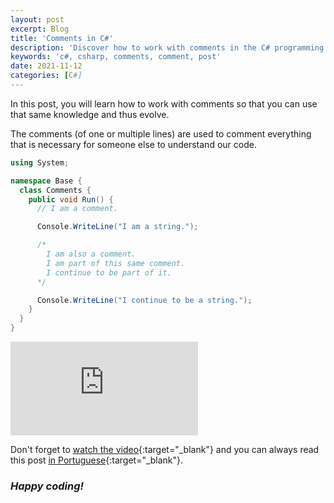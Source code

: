 ```yaml
---
layout: post
excerpt: Blog
title: 'Comments in C#'
description: 'Discover how to work with comments in the C# programming language. Get answers to your questions with the theory and examples presented.'
keywords: 'c#, csharp, comments, comment, post'
date: 2021-11-12
categories: [C#]
---
```


In this post, you will learn how to work with comments so that you can use that same knowledge and thus evolve.

The comments (of one or multiple lines) are used to comment everything that is necessary for someone else to understand our code.

```csharp
using System;

namespace Base {
  class Comments {
    public void Run() {
      // I am a comment.

      Console.WriteLine("I am a string.");

      /*
        I am also a comment.
        I am part of this same comment.
        I continue to be part of it.
      */

      Console.WriteLine("I continue to be a string.");
    }
  }
}
```

<div class="video-container">
  <iframe src="https://www.youtube.com/embed/CFrR5_JH6Nw" frameborder="0" allowfullscreen></iframe>
</div>

Don't forget to [watch the video](https://youtu.be/CFrR5_JH6Nw){:target="\_blank"} and you can always read this post [in Portuguese](https://caffeinealgorithm.com/blog/20211112/comentarios-em-csharp/){:target="\_blank"}.

### _Happy coding!_
